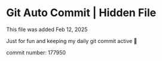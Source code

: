 # Git Auto Commit | Hidden File

This file was added Feb 12, 2025

Just for fun and keeping my daily git commit active 🤪

commit number: 177950
